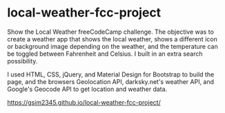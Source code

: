 # local-weather-fcc-project
Show the Local Weather freeCodeCamp challenge.
The objective was to create a weather app that shows the local weather, shows a different icon or background image depending on the weather, and the temperature can be toggled between Fahrenheit and Celsius.
I built in an extra search possibility.

I used HTML, CSS, jQuery, and Material Design for Bootstrap to build the page, and the browsers Geolocation API, darksky.net's weather API, and Google's Geocode API to get location and weather data.  

https://gsim2345.github.io/local-weather-fcc-project/

